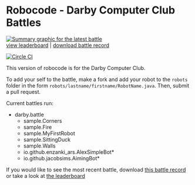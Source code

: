 # Robocode - Darby Computer Club Battles

[![Summary graphic for the latest battle](https://darbycomputerclub.github.io/darbyrobocode/results/melee/darbygraphic.svg)](https://darbycomputerclub.github.io/darbyrobocode/results/melee/darby-col.txt)<br>
[view leaderboard](https://darbycomputerclub.github.io/darbyrobocode/results/melee/darby-col.txt) | [download battle record](https://darbycomputerclub.github.io/darbyrobocode/results/melee/darby.br)

[![Circle CI](https://circleci.com/gh/DarbyComputerClub/darbyrobocode/tree/master.svg?style=svg)](https://circleci.com/gh/DarbyComputerClub/darbyrobocode/tree/master)

This version of robocode is for the Darby Computer Club. 

To add your self to the battle, make a fork and add your robot to the `robots` folder in the form `robots/lastname/firstname/RobotName.java`. Then, submit a pull request.

Current battles run:
  - darby.battle
    - sample.Corners
    - sample.Fire
    - sample.MyFirstRobot
    - sample.SittingDuck
    - sample.Walls
    - io.github.enzanki_ars.AlexSimpleBot*
    - io.github.jacobsims.AimingBot*

If you would like to see the most recent battle, download [this battle record](https://darbycomputerclub.github.io/darbyrobocode/results/melee/darby.br) or take a look at [the leaderboard](https://darbycomputerclub.github.io/darbyrobocode/results/melee/darby-col.txt)
